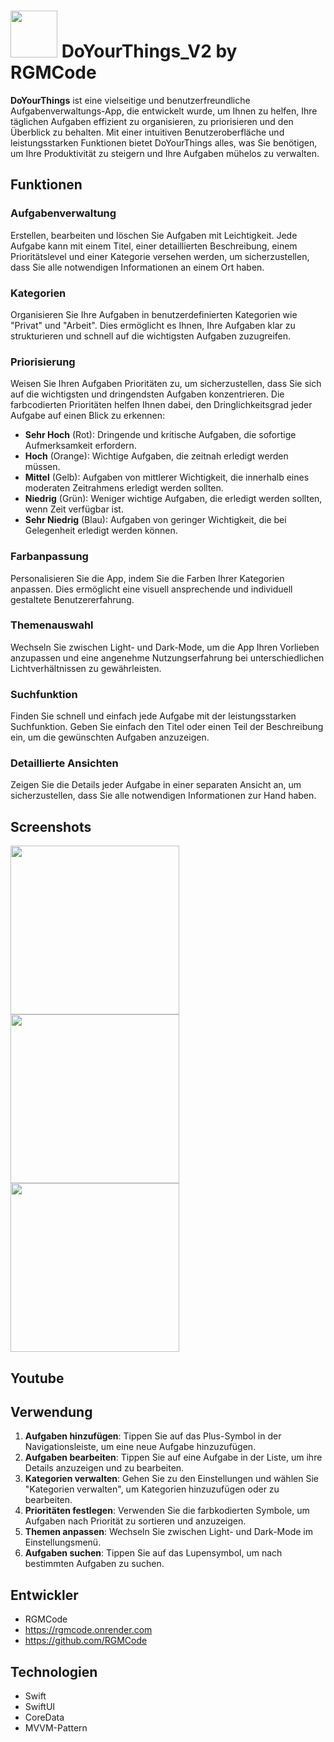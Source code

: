#  <img src="https://github.com/RGMCode/DoYourThings_V1/assets/90555783/27cb2bf9-a485-4563-979d-fbd030b11f32" style="width:75px;"/> DoYourThings_V2 by RGMCode 

**DoYourThings** ist eine vielseitige und benutzerfreundliche Aufgabenverwaltungs-App, die entwickelt wurde, um Ihnen zu helfen, Ihre täglichen Aufgaben effizient zu organisieren, zu priorisieren und den Überblick zu behalten. Mit einer intuitiven Benutzeroberfläche und leistungsstarken Funktionen bietet DoYourThings alles, was Sie benötigen, um Ihre Produktivität zu steigern und Ihre Aufgaben mühelos zu verwalten.

## Funktionen

### Aufgabenverwaltung
Erstellen, bearbeiten und löschen Sie Aufgaben mit Leichtigkeit. Jede Aufgabe kann mit einem Titel, einer detaillierten Beschreibung, einem Prioritätslevel und einer Kategorie versehen werden, um sicherzustellen, dass Sie alle notwendigen Informationen an einem Ort haben.

### Kategorien
Organisieren Sie Ihre Aufgaben in benutzerdefinierten Kategorien wie "Privat" und "Arbeit". Dies ermöglicht es Ihnen, Ihre Aufgaben klar zu strukturieren und schnell auf die wichtigsten Aufgaben zuzugreifen.

### Priorisierung
Weisen Sie Ihren Aufgaben Prioritäten zu, um sicherzustellen, dass Sie sich auf die wichtigsten und dringendsten Aufgaben konzentrieren. Die farbcodierten Prioritäten helfen Ihnen dabei, den Dringlichkeitsgrad jeder Aufgabe auf einen Blick zu erkennen:
- **Sehr Hoch** (Rot): Dringende und kritische Aufgaben, die sofortige Aufmerksamkeit erfordern.
- **Hoch** (Orange): Wichtige Aufgaben, die zeitnah erledigt werden müssen.
- **Mittel** (Gelb): Aufgaben von mittlerer Wichtigkeit, die innerhalb eines moderaten Zeitrahmens erledigt werden sollten.
- **Niedrig** (Grün): Weniger wichtige Aufgaben, die erledigt werden sollten, wenn Zeit verfügbar ist.
- **Sehr Niedrig** (Blau): Aufgaben von geringer Wichtigkeit, die bei Gelegenheit erledigt werden können.

### Farbanpassung
Personalisieren Sie die App, indem Sie die Farben Ihrer Kategorien anpassen. Dies ermöglicht eine visuell ansprechende und individuell gestaltete Benutzererfahrung.

### Themenauswahl
Wechseln Sie zwischen Light- und Dark-Mode, um die App Ihren Vorlieben anzupassen und eine angenehme Nutzungserfahrung bei unterschiedlichen Lichtverhältnissen zu gewährleisten.

### Suchfunktion
Finden Sie schnell und einfach jede Aufgabe mit der leistungsstarken Suchfunktion. Geben Sie einfach den Titel oder einen Teil der Beschreibung ein, um die gewünschten Aufgaben anzuzeigen.

### Detaillierte Ansichten
Zeigen Sie die Details jeder Aufgabe in einer separaten Ansicht an, um sicherzustellen, dass Sie alle notwendigen Informationen zur Hand haben.

## Screenshots

<img src="https://github.com/user-attachments/assets/24ac0ffd-40a5-4df4-8f6a-5d1eccc6a99c" style="width:270px;"/>
<img src="https://github.com/user-attachments/assets/a9c2ff3f-68ba-4cda-97d2-4e42f00fe0c3" style="width:270px;"/>
<img src="https://github.com/user-attachments/assets/d71fe858-dfe3-4cbc-902d-0617c142f6e1" style="width:270px;"/>

## Youtube

## Verwendung

1. **Aufgaben hinzufügen**: Tippen Sie auf das Plus-Symbol in der Navigationsleiste, um eine neue Aufgabe hinzuzufügen.
2. **Aufgaben bearbeiten**: Tippen Sie auf eine Aufgabe in der Liste, um ihre Details anzuzeigen und zu bearbeiten.
3. **Kategorien verwalten**: Gehen Sie zu den Einstellungen und wählen Sie "Kategorien verwalten", um Kategorien hinzuzufügen oder zu bearbeiten.
4. **Prioritäten festlegen**: Verwenden Sie die farbkodierten Symbole, um Aufgaben nach Priorität zu sortieren und anzuzeigen.
5. **Themen anpassen**: Wechseln Sie zwischen Light- und Dark-Mode im Einstellungsmenü.
6. **Aufgaben suchen**: Tippen Sie auf das Lupensymbol, um nach bestimmten Aufgaben zu suchen.

## Entwickler

- RGMCode
- https://rgmcode.onrender.com
- https://github.com/RGMCode


## Technologien

- Swift
- SwiftUI
- CoreData
- MVVM-Pattern
